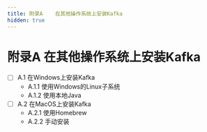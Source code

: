 ```yaml
---
title: 附录A    在其他操作系统上安装Kafka
hidden: true
---
```


# 附录A    在其他操作系统上安装Kafka

- [ ] A.1 在Windows上安装Kafka
  - A.1.1 使用Windows的Linux子系统
  - A.1.2 使用本地Java
- [ ] A.2 在MacOS上安装Kafka
  - A.2.1 使用Homebrew
  - A.2.2 手动安装
